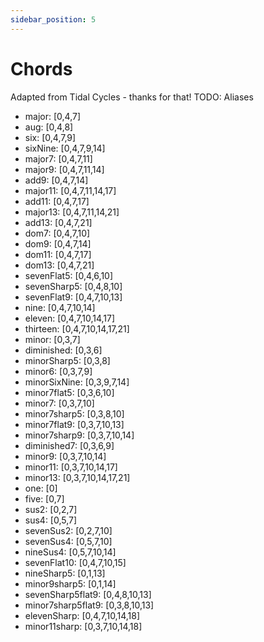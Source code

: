 ```yaml
---
sidebar_position: 5
---
```

# Chords
Adapted from Tidal Cycles - thanks for that!
TODO: Aliases
* major: [0,4,7]
* aug: [0,4,8]
* six: [0,4,7,9]
* sixNine: [0,4,7,9,14]
* major7: [0,4,7,11]
* major9: [0,4,7,11,14]
* add9: [0,4,7,14]
* major11: [0,4,7,11,14,17]
* add11: [0,4,7,17]
* major13: [0,4,7,11,14,21]
* add13: [0,4,7,21]
* dom7: [0,4,7,10]
* dom9: [0,4,7,14]
* dom11: [0,4,7,17]
* dom13: [0,4,7,21]
* sevenFlat5: [0,4,6,10]
* sevenSharp5: [0,4,8,10]
* sevenFlat9: [0,4,7,10,13]
* nine: [0,4,7,10,14]
* eleven: [0,4,7,10,14,17]
* thirteen: [0,4,7,10,14,17,21]
* minor: [0,3,7]
* diminished: [0,3,6]
* minorSharp5: [0,3,8]
* minor6: [0,3,7,9]
* minorSixNine: [0,3,9,7,14]
* minor7flat5: [0,3,6,10]
* minor7: [0,3,7,10]
* minor7sharp5: [0,3,8,10]
* minor7flat9: [0,3,7,10,13]
* minor7sharp9: [0,3,7,10,14]
* diminished7: [0,3,6,9]
* minor9: [0,3,7,10,14]
* minor11: [0,3,7,10,14,17]
* minor13: [0,3,7,10,14,17,21]
* one: [0]
* five: [0,7]
* sus2: [0,2,7]
* sus4: [0,5,7]
* sevenSus2: [0,2,7,10]
* sevenSus4: [0,5,7,10]
* nineSus4: [0,5,7,10,14]
* sevenFlat10: [0,4,7,10,15]
* nineSharp5: [0,1,13]
* minor9sharp5: [0,1,14]
* sevenSharp5flat9: [0,4,8,10,13]
* minor7sharp5flat9: [0,3,8,10,13]
* elevenSharp: [0,4,7,10,14,18]
* minor11sharp: [0,3,7,10,14,18]

